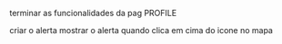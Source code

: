 terminar as funcionalidades da pag PROFILE

criar o alerta
mostrar o alerta quando clica em cima do icone no mapa